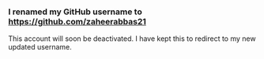 ### I renamed my GitHub username to https://github.com/zaheerabbas21

This account will soon be deactivated. I have kept this to redirect to my new updated username.
